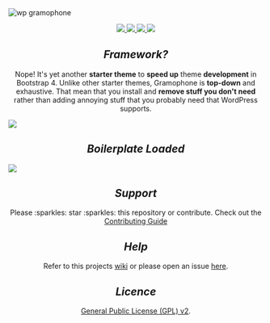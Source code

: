 
<img src="https://raw.githubusercontent.com/richtepa/Gramophone/1d5bf67eb5c8c4e2924bb0f99a1653324056fa42/static/images/screenshot.png" alt="wp gramophone">

<p align="center">
  <a href="https://github.com/pjhampton/Gramophone/blob/master/licence">
    <img src="https://img.shields.io/badge/License-GPL--2.0+-brightgreen.svg?style=flat-square">
  </a>

  <a href="http://getbootstrap.com/">
    <img src="https://img.shields.io/badge/Bootstrap-v4.0.0%20(alpha.6)-6f5499.svg?style=flat-square">
  </a>

  <a href="http://wordpress.org/">
    <img src="https://img.shields.io/badge/WordPress-v4.8-00A0D2.svg?style=flat-square">
  </a>

  <a href="https://github.com/pjhampton/Gramophone/wiki">
    <img src="https://img.shields.io/badge/Docs-Github%20Wiki-ff69b4.svg?style=flat-square">
  </a>
</p>

<h2 align="center"><em>Framework?</em></h2>

<p align="center">Nope! It's yet another <strong>starter theme</strong> to <strong>speed up</strong> theme <strong>development</strong> in Bootstrap 4. Unlike other starter themes, Gramophone is <strong>top-down</strong> and exhaustive. That mean that you install and <strong>remove stuff you don't need</strong> rather than adding annoying stuff that you probably need that WordPress supports.</p>

<image src="https://github.com/pjhampton/assets/blob/master/gramophone/gramophone_home_1.png">

<h2 align="center"><em>Boilerplate Loaded</em></h2>

<image src="https://github.com/pjhampton/assets/blob/master/gramophone/gramophone_home_2.png">

<h2 align="center"><em>Support</em></h2>

<p align="center">Please :sparkles: star :sparkles: this repository or contribute. Check out the <a href="https://github.com/pjhampton/Gramophone/tree/master/.github/CONTRIBUTING.md">Contributing Guide</a></p>

<h2 align="center"><em>Help</em></h2>

<p align="center">Refer to this projects <a href="https://github.com/pjhampton/Gramophone/wiki">wiki</a> or please open an issue <a href="https://gituhb.com/pjhampton/Gramophone/issues">here</a>.</p>

<h2 align="center"><em>Licence</em></h2>

<p align="center"><a href="https://github.com/pjhampton/Gramophone/blob/master/licence.md">General Public License (GPL) v2</a>.</p>
